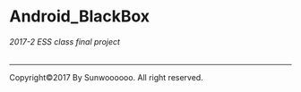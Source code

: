 # Android_BlackBox
###### 2017-2 ESS class final project
* * *
Copyright©2017 By Sunwoooooo. All right reserved.
